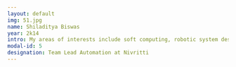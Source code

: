 ```yaml
---
layout: default
img: 51.jpg
name: Shiladitya Biswas
year: 2k14
intro: My areas of interests include soft computing, robotic system design and software-hardware Interfacing.
modal-id: 5
designation: Team Lead Automation at Nivritti
---
```



